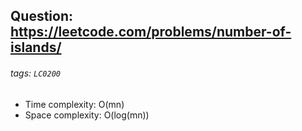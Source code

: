 ## Question: https://leetcode.com/problems/number-of-islands/
###### tags: `LC0200`

* Time complexity: O(mn)
* Space complexity: O(log(mn))